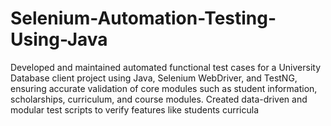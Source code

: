 # Selenium-Automation-Testing-Using-Java
Developed and maintained automated functional test cases for a University Database client project using Java, Selenium WebDriver, and TestNG, ensuring accurate validation of core modules such as student information, scholarships, curriculum, and course modules.  Created data-driven and modular test scripts to verify features like students curricula
